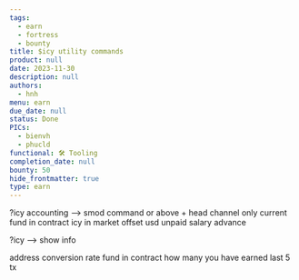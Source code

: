 ```yaml
---
tags:
  - earn
  - fortress
  - bounty
title: $icy utility commands
product: null
date: 2023-11-30
description: null
authors:
  - hnh
menu: earn
due_date: null
status: Done
PICs:
  - bienvh
  - phucld
functional: 🛠️ Tooling
completion_date: null
bounty: 50
hide_frontmatter: true
type: earn
---
```


?icy accounting --> smod command or above + head channel only
current fund in contract
icy in market
offset usd
unpaid salary advance

?icy --> show info

address
conversion rate
fund in contract
how many you have earned
last 5 tx
